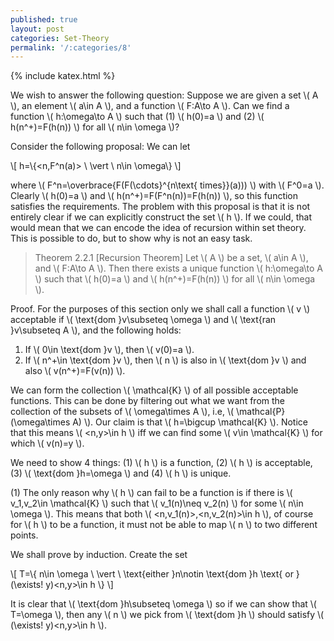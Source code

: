 ```yaml
---
published: true
layout: post
categories: Set-Theory
permalink: '/:categories/8'
---
```

{% include katex.html %}

We wish to answer the following question: Suppose we are given a set \\( A \\), an element \\( a\in A \\), and a function \\( F:A\to A \\). Can we find a function \\( h:\omega\to A \\) such that (1) \\( h(0)=a \\) and (2) \\( h(n^+)=F(h(n)) \\) for all \\( n\in \omega \\)? 

Consider the following proposal: We can let

\\[ h=\\{<n,F^n(a)> \ \vert \ n\in \omega\\} \\]

where \\( F^n=\overbrace{F(F(\cdots}^{n\text{ times}}(a))) \\) with \\( F^0=a \\). Clearly \\( h(0)=a \\) and \\( h(n^+)=F(F^n(n))=F(h(n)) \\), so this function satisfies the requirements. The problem with this proposal is that it is not entirely clear if we can explicitly construct the set \\( h \\). If we could, that would mean that we can encode the idea of recursion within set theory. This is possible to do, but to show why is not an easy task.

> Theorem 2.2.1 [Recursion Theorem] Let \\( A \\) be a set, \\( a\in A \\), and \\( F:A\to A \\). Then there exists a unique function \\( h:\omega\to A \\) such that \\( h(0)=a \\) and \\( h(n^+)=F(h(n)) \\) for all \\( n\in \omega \\).

Proof. For the purposes of this section only we shall call a function \\( v \\) acceptable if \\( \text{dom }v\subseteq \omega \\) and \\( \text{ran }v\subseteq A \\), and the following holds:

1. If \\( 0\in \text{dom }v \\), then \\( v(0)=a \\).
2. If \\( n^+\in \text{dom }v \\), then \\( n \\) is also in \\( \text{dom }v \\) and also \\( v(n^+)=F(v(n)) \\).

We can form the collection \\( \mathcal{K} \\) of all possible acceptable functions. This can be done by filtering out what we want from the collection of the subsets of \\( \omega\times A \\), i.e, \\( \mathcal{P}(\omega\times A) \\). Our claim is that \\( h=\bigcup \mathcal{K} \\). Notice that this means \\( <n,y>\in h \\) iff we can find some \\( v\in \mathcal{K} \\) for which \\( v(n)=y \\).

We need to show 4 things: (1) \\( h \\) is a function, (2) \\( h \\) is acceptable, (3) \\( \text{dom }h=\omega \\) and (4) \\( h \\) is unique.

(1) The only reason why \\( h \\) can fail to be a function is if there is \\( v_1,v_2\in \mathcal{K} \\) such that \\( v_1(n)\neq v_2(n) \\) for some \\( n\in \omega \\). This means that both \\( <n,v_1(n)>,<n,v_2(n)>\in h \\), of course for \\( h \\) to be a function, it must not be able to map \\( n \\) to two different points.

We shall prove by induction. Create the set

\\[ T=\\{ n\in \omega \ \vert \ \text{either }n\notin \text{dom }h \text{ or }(\exists! y)<n,y>\in h \\} \\]

It is clear that \\( \text{dom }h\subseteq \omega \\) so if we can show that \\( T=\omega \\), then any \\( n \\) we pick from \\( \text{dom }h \\) should satisfy \\( (\exists! y)<n,y>\in h \\).
